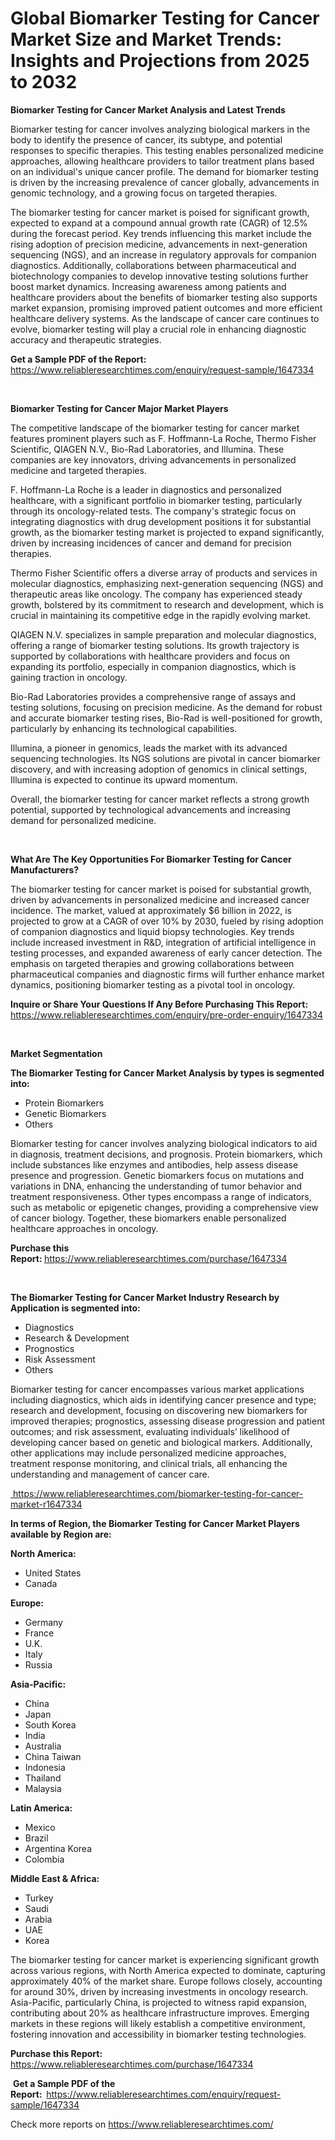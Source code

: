 <p><h1>Global Biomarker Testing for Cancer Market Size and Market Trends: Insights and Projections from 2025 to 2032</h1></p><p><strong>Biomarker Testing for Cancer Market Analysis and Latest Trends</strong></p>
<p><p>Biomarker testing for cancer involves analyzing biological markers in the body to identify the presence of cancer, its subtype, and potential responses to specific therapies. This testing enables personalized medicine approaches, allowing healthcare providers to tailor treatment plans based on an individual's unique cancer profile. The demand for biomarker testing is driven by the increasing prevalence of cancer globally, advancements in genomic technology, and a growing focus on targeted therapies.</p><p>The biomarker testing for cancer market is poised for significant growth, expected to expand at a compound annual growth rate (CAGR) of 12.5% during the forecast period. Key trends influencing this market include the rising adoption of precision medicine, advancements in next-generation sequencing (NGS), and an increase in regulatory approvals for companion diagnostics. Additionally, collaborations between pharmaceutical and biotechnology companies to develop innovative testing solutions further boost market dynamics. Increasing awareness among patients and healthcare providers about the benefits of biomarker testing also supports market expansion, promising improved patient outcomes and more efficient healthcare delivery systems. As the landscape of cancer care continues to evolve, biomarker testing will play a crucial role in enhancing diagnostic accuracy and therapeutic strategies.</p></p>
<p><strong>Get a Sample PDF of the Report:&nbsp;</strong> <a href="https://www.reliableresearchtimes.com/enquiry/request-sample/1647334?utm_campaign=2237&utm_medium=2&utm_source=Github&utm_content=ia&utm_term=04032025&utm_id=biomarker-testing-for-cancer">https://www.reliableresearchtimes.com/enquiry/request-sample/1647334</a></p>
<p>&nbsp;</p>
<p><strong>Biomarker Testing for Cancer Major Market Players</strong></p>
<p><p>The competitive landscape of the biomarker testing for cancer market features prominent players such as F. Hoffmann-La Roche, Thermo Fisher Scientific, QIAGEN N.V., Bio-Rad Laboratories, and Illumina. These companies are key innovators, driving advancements in personalized medicine and targeted therapies.</p><p>F. Hoffmann-La Roche is a leader in diagnostics and personalized healthcare, with a significant portfolio in biomarker testing, particularly through its oncology-related tests. The company's strategic focus on integrating diagnostics with drug development positions it for substantial growth, as the biomarker testing market is projected to expand significantly, driven by increasing incidences of cancer and demand for precision therapies.</p><p>Thermo Fisher Scientific offers a diverse array of products and services in molecular diagnostics, emphasizing next-generation sequencing (NGS) and therapeutic areas like oncology. The company has experienced steady growth, bolstered by its commitment to research and development, which is crucial in maintaining its competitive edge in the rapidly evolving market.</p><p>QIAGEN N.V. specializes in sample preparation and molecular diagnostics, offering a range of biomarker testing solutions. Its growth trajectory is supported by collaborations with healthcare providers and focus on expanding its portfolio, especially in companion diagnostics, which is gaining traction in oncology.</p><p>Bio-Rad Laboratories provides a comprehensive range of assays and testing solutions, focusing on precision medicine. As the demand for robust and accurate biomarker testing rises, Bio-Rad is well-positioned for growth, particularly by enhancing its technological capabilities.</p><p>Illumina, a pioneer in genomics, leads the market with its advanced sequencing technologies. Its NGS solutions are pivotal in cancer biomarker discovery, and with increasing adoption of genomics in clinical settings, Illumina is expected to continue its upward momentum. </p><p>Overall, the biomarker testing for cancer market reflects a strong growth potential, supported by technological advancements and increasing demand for personalized medicine.</p></p>
<p>&nbsp;</p>
<p><strong>What Are The Key Opportunities For Biomarker Testing for Cancer Manufacturers?</strong></p>
<p><p>The biomarker testing for cancer market is poised for substantial growth, driven by advancements in personalized medicine and increased cancer incidence. The market, valued at approximately $6 billion in 2022, is projected to grow at a CAGR of over 10% by 2030, fueled by rising adoption of companion diagnostics and liquid biopsy technologies. Key trends include increased investment in R&D, integration of artificial intelligence in testing processes, and expanded awareness of early cancer detection. The emphasis on targeted therapies and growing collaborations between pharmaceutical companies and diagnostic firms will further enhance market dynamics, positioning biomarker testing as a pivotal tool in oncology.</p></p>
<p><strong>Inquire or Share Your Questions If Any Before Purchasing This Report:</strong> <a href="https://www.reliableresearchtimes.com/enquiry/pre-order-enquiry/1647334?utm_campaign=2237&utm_medium=2&utm_source=Github&utm_content=ia&utm_term=04032025&utm_id=biomarker-testing-for-cancer">https://www.reliableresearchtimes.com/enquiry/pre-order-enquiry/1647334</a></p>
<p>&nbsp;</p>
<p><strong>Market Segmentation</strong></p>
<p><strong>The Biomarker Testing for Cancer Market Analysis by types is segmented into:</strong></p>
<p><ul><li>Protein Biomarkers</li><li>Genetic Biomarkers</li><li>Others</li></ul></p>
<p><p>Biomarker testing for cancer involves analyzing biological indicators to aid in diagnosis, treatment decisions, and prognosis. Protein biomarkers, which include substances like enzymes and antibodies, help assess disease presence and progression. Genetic biomarkers focus on mutations and variations in DNA, enhancing the understanding of tumor behavior and treatment responsiveness. Other types encompass a range of indicators, such as metabolic or epigenetic changes, providing a comprehensive view of cancer biology. Together, these biomarkers enable personalized healthcare approaches in oncology.</p></p>
<p><strong>Purchase this Report:&nbsp;</strong><a href="https://www.reliableresearchtimes.com/purchase/1647334?utm_campaign=2237&utm_medium=2&utm_source=Github&utm_content=ia&utm_term=04032025&utm_id=biomarker-testing-for-cancer">https://www.reliableresearchtimes.com/purchase/1647334</a></p>
<p>&nbsp;</p>
<p><strong>The Biomarker Testing for Cancer Market Industry Research by Application is segmented into:</strong></p>
<p><ul><li>Diagnostics</li><li>Research & Development</li><li>Prognostics</li><li>Risk Assessment</li><li>Others</li></ul></p>
<p><p>Biomarker testing for cancer encompasses various market applications including diagnostics, which aids in identifying cancer presence and type; research and development, focusing on discovering new biomarkers for improved therapies; prognostics, assessing disease progression and patient outcomes; and risk assessment, evaluating individuals’ likelihood of developing cancer based on genetic and biological markers. Additionally, other applications may include personalized medicine approaches, treatment response monitoring, and clinical trials, all enhancing the understanding and management of cancer care.</p></p>
<p><a href="https://www.reliableresearchtimes.com/biomarker-testing-for-cancer-market-r1647334?utm_campaign=2237&utm_medium=2&utm_source=Github&utm_content=ia&utm_term=04032025&utm_id=biomarker-testing-for-cancer">&nbsp;https://www.reliableresearchtimes.com/biomarker-testing-for-cancer-market-r1647334</a></p>
<p><strong>In terms of Region, the Biomarker Testing for Cancer Market Players available by Region are:</strong></p>
<p>
    <p> <strong> North America: </strong>
        <ul>
            <li>United States</li>
            <li>Canada</li>
        </ul>
        </p> 
    <p> <strong> Europe: </strong>
        <ul>
            <li>Germany</li>
            <li>France</li>
            <li>U.K.</li>
            <li>Italy</li>
            <li>Russia</li>
        </ul>
        </p> 
    <p> <strong> Asia-Pacific: </strong>
        <ul>
            <li>China</li>
            <li>Japan</li>
            <li>South Korea</li>
            <li>India</li>
            <li>Australia</li>
            <li>China Taiwan</li>
            <li>Indonesia</li>
            <li>Thailand</li>
            <li>Malaysia</li>
        </ul>
        </p> 
    <p> <strong> Latin America: </strong>
        <ul>
            <li>Mexico</li>
            <li>Brazil</li>
            <li>Argentina Korea</li>
            <li>Colombia</li>
        </ul>
        </p> 
    <p> <strong> Middle East & Africa: </strong>
        <ul>
            <li>Turkey</li>
            <li>Saudi</li>
            <li>Arabia</li>
            <li>UAE</li>
            <li>Korea</li>
        </ul>
    </p>
    </p>
<p><p>The biomarker testing for cancer market is experiencing significant growth across various regions, with North America expected to dominate, capturing approximately 40% of the market share. Europe follows closely, accounting for around 30%, driven by increasing investments in oncology research. Asia-Pacific, particularly China, is projected to witness rapid expansion, contributing about 20% as healthcare infrastructure improves. Emerging markets in these regions will likely establish a competitive environment, fostering innovation and accessibility in biomarker testing technologies.</p></p>
<p><strong>Purchase this Report: </strong><a href="https://www.reliableresearchtimes.com/purchase/1647334?utm_campaign=2237&utm_medium=2&utm_source=Github&utm_content=ia&utm_term=04032025&utm_id=biomarker-testing-for-cancer">https://www.reliableresearchtimes.com/purchase/1647334</a></p>
<p>&nbsp;<strong>Get a Sample PDF of the Report:&nbsp;&nbsp;</strong><a href="https://www.reliableresearchtimes.com/enquiry/request-sample/1647334?utm_campaign=2237&utm_medium=2&utm_source=Github&utm_content=ia&utm_term=04032025&utm_id=biomarker-testing-for-cancer">https://www.reliableresearchtimes.com/enquiry/request-sample/1647334</a></p>
<p><strong></strong></p>
<p>Check more reports on <a href="https://www.reliableresearchtimes.com/?utm_campaign=2237&utm_medium=2&utm_source=Github&utm_content=ia&utm_term=04032025&utm_id=biomarker-testing-for-cancer">https://www.reliableresearchtimes.com/</a></p>